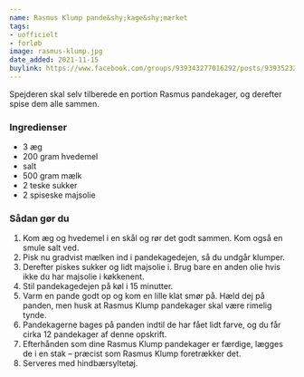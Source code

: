 ```yaml
---
name: Rasmus Klump pande&shy;kage&shy;mærket
tags:
- uofficielt
- forløb
image: rasmus-klump.jpg
date_added: 2021-11-15
buylink: https://www.facebook.com/groups/939343277016292/posts/939352320348721/
---
```

Spejderen skal selv tilberede en portion Rasmus pandekager, og derefter spise dem alle sammen.

### Ingredienser

- 3 æg
- 200 gram hvedemel
- salt
- 500 gram mælk
- 2 teske sukker
- 2 spiseske majsolie

### Sådan gør du

1. Kom æg og hvedemel i en skål og rør det godt sammen. Kom også en smule salt ved.
2. Pisk nu gradvist mælken ind i pandekagedejen, så du undgår klumper.
3. Derefter piskes sukker og lidt majsolie i. Brug bare en anden olie hvis ikke du har majsolie i køkkenent.
4. Stil pandekagedejen på køl i 15 minutter.
5. Varm en pande godt op og kom en lille klat smør på. Hæld dej på panden, men husk at Rasmus Klump pandekager skal være rimelig tynde.
6. Pandekagerne bages på panden indtil de har fået lidt farve, og du får cirka 12 pandekager af denne opskrift.
7. Efterhånden som dine Rasmus Klump pandekager er færdige, lægges de i en stak – præcist som Rasmus Klump foretrækker det.
8. Serveres med hindbærsyltetøj.
